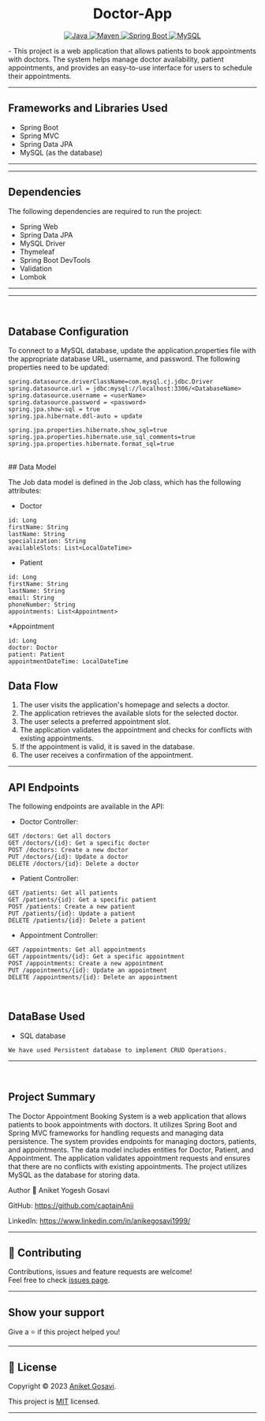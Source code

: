 <h1 align = "center"> Doctor-App </h1>
<p align="center">
  <a href="Java url">
    <img alt="Java" src="https://img.shields.io/badge/JavaVersion-8+-blue.svg" />
  </a>
  <a href="Maven url">
    <img alt="Maven" src="https://img.shields.io/badge/Maven-3.6.3-blue.svg" />
  </a>
  <a href="Spring Boot url">
    <img alt="Spring Boot" src="https://img.shields.io/badge/Spring%20Boot-2.5.0-brightgreen.svg" />
  </a>
  <a href="MySQL url">
    <img alt="MySQL" src="https://img.shields.io/badge/MySQL-8.0-blue.svg" />
  </a>
</p>
- This project is a web application that allows patients to book appointments with doctors. The system helps manage doctor availability, patient appointments, and provides an easy-to-use interface for users to schedule their appointments.

---
## Frameworks and Libraries Used
* Spring Boot
* Spring MVC
* Spring Data JPA
* MySQL (as the database)
---
---
## Dependencies
The following dependencies are required to run the project:

* Spring Web
* Spring Data JPA
* MySQL Driver
* Thymeleaf
* Spring Boot DevTools
* Validation
* Lombok
---
---
<br>

## Database Configuration
To connect to a MySQL database, update the application.properties file with the appropriate database URL, username, and password. The following properties need to be updated:
```
spring.datasource.driverClassName=com.mysql.cj.jdbc.Driver
spring.datasource.url = jdbc:mysql://localhost:3306/<DatabaseName>
spring.datasource.username = <userName>
spring.datasource.password = <password>
spring.jpa.show-sql = true
spring.jpa.hibernate.ddl-auto = update

spring.jpa.properties.hibernate.show_sql=true
spring.jpa.properties.hibernate.use_sql_comments=true
spring.jpa.properties.hibernate.format_sql=true

```
<br>
## Data Model

The Job data model is defined in the Job class, which has the following attributes:
<br>

* Doctor
```
id: Long
firstName: String
lastName: String
specialization: String
availableSlots: List<LocalDateTime>
```

* Patient
```
id: Long
firstName: String
lastName: String
email: String
phoneNumber: String
appointments: List<Appointment>
```
 
*Appointment
```
id: Long
doctor: Doctor
patient: Patient
appointmentDateTime: LocalDateTime
```

## Data Flow
1. The user visits the application's homepage and selects a doctor.
2. The application retrieves the available slots for the selected doctor.
3. The user selects a preferred appointment slot.
4. The application validates the appointment and checks for conflicts with existing appointments.
5. If the appointment is valid, it is saved in the database.
6. The user receives a confirmation of the appointment.

---

## API Endpoints

The following endpoints are available in the API:

* Doctor Controller:
```
GET /doctors: Get all doctors
GET /doctors/{id}: Get a specific doctor
POST /doctors: Create a new doctor
PUT /doctors/{id}: Update a doctor
DELETE /doctors/{id}: Delete a doctor
```

* Patient Controller:
```
GET /patients: Get all patients
GET /patients/{id}: Get a specific patient
POST /patients: Create a new patient
PUT /patients/{id}: Update a patient
DELETE /patients/{id}: Delete a patient
```

* Appointment Controller:
```
GET /appointments: Get all appointments
GET /appointments/{id}: Get a specific appointment
POST /appointments: Create a new appointment
PUT /appointments/{id}: Update an appointment
DELETE /appointments/{id}: Delete an appointment
``` 
<br>

## DataBase Used
* SQL database
```
We have used Persistent database to implement CRUD Operations.
```
---
<br>

## Project Summary
The Doctor Appointment Booking System is a web application that allows patients to book appointments with doctors. It utilizes Spring Boot and Spring MVC frameworks for handling requests and managing data persistence. The system provides endpoints for managing doctors, patients, and appointments. The data model includes entities for Doctor, Patient, and Appointment. The application validates appointment requests and ensures that there are no conflicts with existing appointments. The project utilizes MySQL as the database for storing data.


Author
👤 Aniket Yogesh Gosavi

GitHub: https://github.com/captainAnii

LinkedIn: https://www.linkedin.com/in/anikegosavi1999/

--- 
## 🤝 Contributing

Contributions, issues and feature requests are welcome!<br />Feel free to check [issues page]("url").
    
---
    
## Show your support

Give a ⭐️ if this project helped you!
    
---
    
## 📝 License

Copyright © 2023 [Aniket Gosavi](https://github.com/captainAnii).<br />

This project is [MIT]("url") licensed.
    
---
